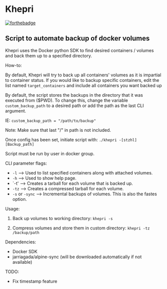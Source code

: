 # Khepri

[![forthebadge](https://forthebadge.com/images/badges/just-plain-nasty.svg)](https://forthebadge.com)

## Script to automate backup of docker volumes

Khepri uses the Docker python SDK to find desired containers / volumes and back them up to a specified directory.

How-to: 

By default, Khepri will try to back up all containers' volumes as it is impartial to container status.
If you would like to backup specific containers, edit the list named `target_containers` and include all containers you want backed up

By default, the script stores the backups in the directory that it was executed from ($PWD).
To change this, change the variable `custom_backup_path` to a desired path or add the path as the last CLI argument.

IE: `custom_backup_path = "/path/to/backup"`

Note: Make sure that last "/" in path is not included.

Once config has been set, initiate script with:
`./khepri -[stzhl] [Backup_path]`

Script must be run by user in docker group.

CLI parameter flags:
- `-l` --> Used to list specified containers along with attached volumes.
- `-h` --> Used to show help page.
- `-t' --> Creates a tarball for each volume that is backed up.
- `-tz` --> Creates a compressed tarball for each volume.
- `-s` or `-sync` --> Incremental backups of volumes. This is also the fastes option. 

Usage:
1. Back up volumes to working directory:
`khepri -s`

2. Compress volumes and store them in custom directory:
`khepri -tz /backup/path`

Dependencies:
- Docker SDK
- jarriagada/alpine-sync (will be downloaded automatically if not available)

TODO:
- Fix timestamp feature
